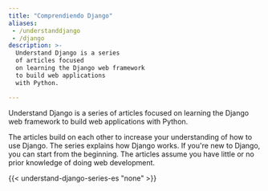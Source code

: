 ```yaml
---
title: "Comprendiendo Django"
aliases:
 - /understanddjango
 - /django
description: >-
  Understand Django is a series
  of articles focused
  on learning the Django web framework
  to build web applications
  with Python.

---
```


Understand Django is a series
of articles focused
on learning the Django web framework
to build web applications
with Python.

The articles build
on each other
to increase your understanding
of how to use Django.
The series explains how Django works.
If you're new to Django,
you can start
from the beginning.
The articles assume you have little or no prior knowledge
of doing web development.

{{< understand-django-series-es "none" >}}
